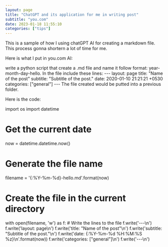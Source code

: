 ```yaml
---
layout: page
title: "ChatGPT and its application for me in writing post"
subtitle: "you.com"
date: 2023-01-18 11:55:10 
categories: ["tips"]
---
```


This is a sample of how I using chatGPT AI for creating a markdown file. This process gonna shortern a lot of time for me. 

Here is what I put in you.com AI:

write a python script that create a .md file and name it follow format: year-month-day-hello. In the file include these lines: --- layout: page title: "Name of the post" subtitle: "Subtitle of the post." date: 2020-01-10 21:21:21 +0530 categories: ["general"] --- The file created would be putted into a previous folder.


Here is the code: 

import os
import datetime

# Get the current date
now = datetime.datetime.now()

# Generate the file name
filename = '{:%Y-%m-%d}-hello.md'.format(now)

# Create the file in the current directory
with open(filename, 'w') as f:
    # Write the lines to the file
    f.write('---\n')
    f.write('layout: page\n')
    f.write('title: "Name of the post"\n')
    f.write('subtitle: "Subtitle of the post."\n')
    f.write('date: {:%Y-%m-%d %H:%M:%S %z}\n'.format(now))
    f.write('categories: ["general"]\n')
    f.write('---\n')